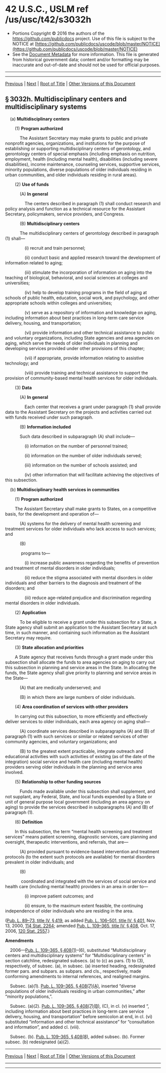 ---
---

# 42 U.S.C., USLM ref /us/usc/t42/s3032h

* Portions Copyright © 2016 the authors of the https://github.com/publicdocs project.
  Use of this file is subject to the NOTICE at [https://github.com/publicdocs/uscode/blob/master/NOTICE](https://github.com/publicdocs/uscode/blob/master/NOTICE)
* See the [Document Metadata](././../../../../../..//README.md) for more information.
  This file is generated from historical government data; content and/or formatting may be inaccurate and out-of-date and should not be used for official purposes.

----------
----------

[Previous](./../../../../../..//us/usc/t42/ch35/schIV/ptA/m__us_usc_t42_s3032g.md) | [Next](./../../../../../..//us/usc/t42/ch35/schIV/ptA/m__us_usc_t42_s3032i.md) | [Root of Title](./../../../../../../) | [Other Versions of this Document](https://publicdocs.github.io/go/links?ns=uslm&ref=%2Fus%2Fusc%2Ft42%2Fs3032h)

## § 3032h. Multidisciplinary centers and multidisciplinary systems

    (a) __Multidisciplinary centers__ 

        (1) __Program authorized__ 

            The Assistant Secretary may make grants to public and private nonprofit agencies, organizations, and institutions for the purpose of establishing or supporting multidisciplinary centers of gerontology, and gerontology centers of special emphasis (including emphasis on nutrition, employment, health (including mental health), disabilities (including severe disabilities), income maintenance, counseling services, supportive services, minority populations, diverse populations of older individuals residing in urban communities, and older individuals residing in rural areas).

        (2) __Use of funds__ 

            (A) __In general__ 

                The centers described in paragraph (1) shall conduct research and policy analysis and function as a technical resource for the Assistant Secretary, policymakers, service providers, and Congress.

            (B) __Multidisciplinary centers__ 

            The multidisciplinary centers of gerontology described in paragraph (1) shall—

                (i) recruit and train personnel;

                (ii) conduct basic and applied research toward the development of information related to aging;

                (iii) stimulate the incorporation of information on aging into the teaching of biological, behavioral, and social sciences at colleges and universities;

                (iv) help to develop training programs in the field of aging at schools of public health, education, social work, and psychology, and other appropriate schools within colleges and universities;

                (v) serve as a repository of information and knowledge on aging, including information about best practices in long-term care service delivery, housing, and transportation;

                (vi) provide information and other technical assistance to public and voluntary organizations, including State agencies and area agencies on aging, which serve the needs of older individuals in planning and developing services provided under other provisions of this chapter;

                (vii) if appropriate, provide information relating to assistive technology; and

                (viii) provide training and technical assistance to support the provision of community-based mental health services for older individuals.

        (3) __Data__ 

            (A) __In general__ 

                Each center that receives a grant under paragraph (1) shall provide data to the Assistant Secretary on the projects and activities carried out with funds received under such paragraph.

            (B) __Information included__ 

            Such data described in subparagraph (A) shall include—

                (i) information on the number of personnel trained;

                (ii) information on the number of older individuals served;

                (iii) information on the number of schools assisted; and

                (iv) other information that will facilitate achieving the objectives of this subsection.

    (b) __Multidisciplinary health services in communities__ 

        (1) __Program authorized__ 

        The Assistant Secretary shall make grants to States, on a competitive basis, for the development and operation of—

            (A) systems for the delivery of mental health screening and treatment services for older individuals who lack access to such services; and

            (B)

             programs to—

                (i) increase public awareness regarding the benefits of prevention and treatment of mental disorders in older individuals;

                (ii) reduce the stigma associated with mental disorders in older individuals and other barriers to the diagnosis and treatment of the disorders; and

                (iii) reduce age-related prejudice and discrimination regarding mental disorders in older individuals.

        (2) __Application__ 

            To be eligible to receive a grant under this subsection for a State, a State agency shall submit an application to the Assistant Secretary at such time, in such manner, and containing such information as the Assistant Secretary may require.

        (3) __State allocation and priorities__ 

        A State agency that receives funds through a grant made under this subsection shall allocate the funds to area agencies on aging to carry out this subsection in planning and service areas in the State. In allocating the funds, the State agency shall give priority to planning and service areas in the State—

            (A) that are medically underserved; and

            (B) in which there are large numbers of older individuals.

        (4) __Area coordination of services with other providers__ 

        In carrying out this subsection, to more efficiently and effectively deliver services to older individuals, each area agency on aging shall—

            (A) coordinate services described in subparagraphs (A) and (B) of paragraph (1) with such services or similar or related services of other community agencies, and voluntary organizations; and

            (B) to the greatest extent practicable, integrate outreach and educational activities with such activities of existing (as of the date of the integration) social service and health care (including mental health) providers serving older individuals in the planning and service area involved.

        (5) __Relationship to other funding sources__ 

            Funds made available under this subsection shall supplement, and not supplant, any Federal, State, and local funds expended by a State or unit of general purpose local government (including an area agency on aging) to provide the services described in subparagraphs (A) and (B) of paragraph (1).

        (6) __Definition__ 

        In this subsection, the term “mental health screening and treatment services” means patient screening, diagnostic services, care planning and oversight, therapeutic interventions, and referrals, that are—

            (A) provided pursuant to evidence-based intervention and treatment protocols (to the extent such protocols are available) for mental disorders prevalent in older individuals; and

            (B)

             coordinated and integrated with the services of social service and health care (including mental health) providers in an area in order to—

                (i) improve patient outcomes; and

                (ii) ensure, to the maximum extent feasible, the continuing independence of older individuals who are residing in the area.

([Pub. L. 89–73, title IV, § 419][/us/pl/89/73/s419], as added [Pub. L. 106–501, title IV, § 401][/us/pl/106/501/s401], Nov. 13, 2000, [114 Stat. 2264][/us/stat/114/2264]; amended [Pub. L. 109–365, title IV, § 408][/us/pl/109/365/s408], Oct. 17, 2006, [120 Stat. 2557][/us/stat/120/2557].)

 __Amendments__ 

    2006—[Pub. L. 109–365, § 408(1)][/us/pl/109/365/s408/1]–(6), substituted “Multidisciplinary centers and multidisciplinary systems” for “Multidisciplinary centers” in section catchline, redesignated subsecs. (a) to (c) as pars. (1) to (3), respectively, of subsec. (a), in subsec. (a) inserted heading, redesignated former pars. and subpars. as subpars. and cls., respectively, made conforming amendments to internal references, and realigned margins.

    Subsec. (a)(1). [Pub. L. 109–365, § 408(7)(A)][/us/pl/109/365/s408/7/A], inserted “diverse populations of older individuals residing in urban communities,” after “minority populations,”.

    Subsec. (a)(2). [Pub. L. 109–365, § 408(7)(B)][/us/pl/109/365/s408/7/B], (C), in cl. (v) inserted “, including information about best practices in long-term care service delivery, housing, and transportation” before semicolon at end, in cl. (vi) substituted “information and other technical assistance” for “consultation and information”, and added cl. (viii).

    Subsec. (b). [Pub. L. 109–365, § 408(8)][/us/pl/109/365/s408/8], added subsec. (b). Former subsec. (b) redesignated (a)(2).

----------

[Previous](./../../../../../..//us/usc/t42/ch35/schIV/ptA/m__us_usc_t42_s3032g.md) | [Next](./../../../../../..//us/usc/t42/ch35/schIV/ptA/m__us_usc_t42_s3032i.md) | [Root of Title](./../../../../../../) | [Other Versions of this Document](https://publicdocs.github.io/go/links?ns=uslm&ref=%2Fus%2Fusc%2Ft42%2Fs3032h)

----------
----------

[/us/pl/89/73/s419]: https://publicdocs.github.io/go/links?ns=uslm&ref=%2Fus%2Fpl%2F89%2F73%2Fs419
[/us/pl/106/501/s401]: https://publicdocs.github.io/go/links?ns=uslm&ref=%2Fus%2Fpl%2F106%2F501%2Fs401
[/us/stat/114/2264]: https://publicdocs.github.io/go/links?ns=uslm&ref=%2Fus%2Fstat%2F114%2F2264
[/us/pl/109/365/s408]: https://publicdocs.github.io/go/links?ns=uslm&ref=%2Fus%2Fpl%2F109%2F365%2Fs408
[/us/stat/120/2557]: https://publicdocs.github.io/go/links?ns=uslm&ref=%2Fus%2Fstat%2F120%2F2557
[/us/pl/109/365/s408/1]: https://publicdocs.github.io/go/links?ns=uslm&ref=%2Fus%2Fpl%2F109%2F365%2Fs408%2F1
[/us/pl/109/365/s408/7/A]: https://publicdocs.github.io/go/links?ns=uslm&ref=%2Fus%2Fpl%2F109%2F365%2Fs408%2F7%2FA
[/us/pl/109/365/s408/7/B]: https://publicdocs.github.io/go/links?ns=uslm&ref=%2Fus%2Fpl%2F109%2F365%2Fs408%2F7%2FB
[/us/pl/109/365/s408/8]: https://publicdocs.github.io/go/links?ns=uslm&ref=%2Fus%2Fpl%2F109%2F365%2Fs408%2F8


